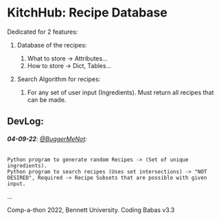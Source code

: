# KitchHub: Recipe Database
Dedicated for 2 features:
  1. Database of the recipes:
      1. What to store -> Attributes...
      2. How to store -> Dict, Tables...
  
  2. Search Algorithm for recipes:
      1. For any set of user input (Ingredients). Must return all recipes that can be made.
      
## **DevLog**:
  ###### **04-09-22**: [@BuggerMeNot](https://github.com/Buggermenot):
    Python program to generate random Recipes -> (Set of unique ingredients).
    Python program to search recipes (Uses set intersections) -> "NOT DESIRED", Required -> Recipe Subsets that are possible with given input.
  ...
  
Comp-a-thon 2022, Bennett University. Coding Babas v3.3
